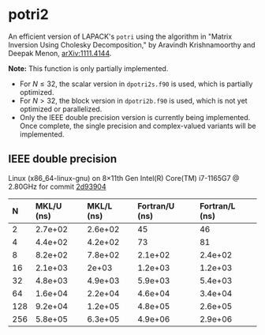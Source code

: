 # potri2
An efficient version of LAPACK's `potri` using the algorithm in "Matrix Inversion Using Cholesky Decomposition," by Aravindh Krishnamoorthy and Deepak Menon, [arXiv:1111.4144](https://arxiv.org/abs/1111.4144).

**Note:** This function is only partially implemented.

- For $N \leq 32,$ the scalar version in `dpotri2s.f90` is used, which is partially optimized.
- For $N>32,$ the block version in `dpotri2b.f90` is used, which is not yet optimized or parallelized.
- Only the IEEE double precision version is currently being implemented. Once complete, the single precision and complex-valued variants will be implemented.

## IEEE double precision

Linux (x86_64-linux-gnu) on 8×11th Gen Intel(R) Core(TM) i7-1165G7 @ 2.80GHz for commit [2d93904](https://github.com/aravindh-krishnamoorthy/MatrixAlgorithms/commit/2d93904edbdbd0ce4657899aff0e3d7eb7df8e62)

| N | MKL/U (ns) | MKL/L (ns) | Fortran/U (ns) | Fortran/L (ns) |
| :--- | :--- | :--- | :--- | :--- |
| 2 | 2.7e+02 | 2.6e+02 | 45 | 46 |
| 4 | 4.4e+02 | 4.2e+02 | 73 | 81 |
| 8 | 8.2e+02 | 7.8e+02 | 2.1e+02 | 2.4e+02 |
| 16 | 2.1e+03 | 2e+03 | 1.2e+03 | 1.2e+03 |
| 32 | 4.8e+03 | 4.9e+03 | 5.9e+03 | 5.4e+03 |
| 64 | 1.6e+04 | 2.2e+04 | 4.6e+04 | 3.4e+04 |
| 128 | 9.2e+04 | 1.2e+05 | 4.8e+05 | 2.6e+05 |
| 256 | 5.8e+05 | 6.3e+05 | 4.9e+06 | 2.9e+06 |
